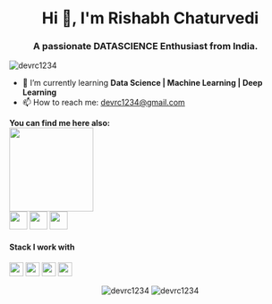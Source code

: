 
<h1 align="center">Hi 👋, I'm Rishabh Chaturvedi </h1>
<h3 align="center">A passionate DATASCIENCE Enthusiast from India. <img src="https://image.flaticon.com/icons/svg/323/323299.svg" width="14"/> </h3>
<p align="left"> <img src="https://komarev.com/ghpvc/?username=devrc1234" alt="devrc1234" /> </p>

- 🌱 I’m currently learning **Data Science | Machine Learning | Deep Learning**
- 📫 How to reach me: devrc1234@gmail.com


**You can find me here also:**  
<a><img src="https://icon-library.net//images/icon-programmer/icon-programmer-14.jpg" width="150px" height="150px" /></a> <br>
<a href="https://www.linkedin.com/in/rishabh-chaturvedi1/"><img src="https://github.com/hussainweb/hussainweb/blob/main/icons/linkedin.png" width="32px" height="32px"></a>   <a href="https://twitter.com/Rishabh45764104"><img src="https://github.com/hussainweb/hussainweb/blob/main/icons/twitter.png" width="32px" height="32px"></a>
<a href = "https://www.instagram.com/r_i_s_h_a_b_h1/"><img src="https://github.com/hussainweb/hussainweb/blob/main/icons/instagram.png" width="32px" height="32px"></a>

<h4>Stack I work with</h4>
<p align="left">

<img src="https://img.shields.io/badge/anaconda-42B029.svg?&style=for-the-badge&logo=anaconda&logoColor=white" height="25"/>
<img src="https://img.shields.io/badge/VS%20Code-007ACC.svg?&style=for-the-badge&logo=visual-studio-code&logoColor=white" height="25"/>
<img src="https://img.shields.io/badge/sublime-FF9800.svg?&style=for-the-badge&logo=sublime-text&logoColor=white" height="25"/>
<img src="https://img.shields.io/badge/C++-3776AB.svg?&style=for-the-badge&logo=c%2B%2B&logoColor=white" height="25"/>
</p>
 

 <p align="center"> 

 <img src="https://github-readme-stats.vercel.app/api?username=devrc1234&show_icons=true" alt="devrc1234" /> 
 <img src="https://github-readme-stats.anuraghazra1.vercel.app/api/top-langs/?username=devrc1234" alt="devrc1234" />

 </p>
